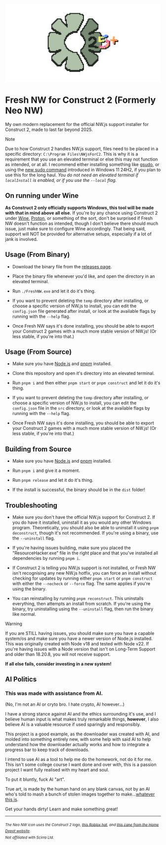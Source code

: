 ![icon as scuffed as the program](./icon_banner_readme.png)

# Fresh NW for Construct 2 (Formerly Neo NW)

My own modern replacement for the official NW.js support installer for Construct 2, made to last far beyond 2025.


> [!NOTE]
>
> Due to how Construct 2 handles NW.js support, files need to be placed in a specific directory: `C:\Program Files\NWjsForC2`. This is why it is a requirement that you use an elevated terminal or else this may not function as intended, or at all. I recommend either installing something like [gsudo](https://github.com/gerardog/gsudo), or using the [new sudo command](https://learn.microsoft.com/en-us/windows/sudo/) introduced in Windows 11 24H2, if you plan to use this for the long haul. *You do not need an elevated terminal if `localInstall` is enabled, or if you use the `--local` flag.*
>
> ## On running under Wine
>
> **As Construct 2 only officially supports Windows, this tool will be made with that in mind above all else.** If you're by any chance using Construct 2 under [Wine](https://en.wikipedia.org/wiki/Wine_(software)), [Proton](https://en.wikipedia.org/wiki/Proton_(software)), or something of the sort, don't be surprised if Fresh NW doesn't function as intended, though I don't believe there should much issue, just make sure to configure Wine accordingly. That being said, support will NOT be provided for alternative setups, especially if a lot of jank is involved.

## Usage (From Binary)

- Download the binary file from the [releases page](https://github.com/kckarnige/FreshNWjsForC2/releases).

- Place the binary file whenever you'd like, and open the directory in an elevated terminal.

- Run `./FreshNW.exe` and let it do it's thing.

- If you want to prevent deleting the `temp` directory after installing, or choose a specific version of NW.js to install, you can edit the `config.json` file generated after install, or look at the available flags by running with the `--help` flag.

- Once Fresh NW says it's done installing, you should be able to export your Construct 2 games with a much more stable version of NW.js! (Or less stable, if you're into that.)

## Usage (From Source)

- Make sure you have [Node.js](https://nodejs.org) and [pnpm](https://pnpm.io) installed.

- Clone this repository and open it's directory into an elevated terminal.

- Run `pnpm i` and then either `pnpm start` or `pnpm construct` and let it do it's thing.

- If you want to prevent deleting the `temp` directory after installing, or choose a specific version of NW.js to install, you can edit the `config.json` file in the `src` directory, or look at the available flags by running with the `--help` flag.

- Once Fresh NW says it's done installing, you should be able to export your Construct 2 games with a much more stable version of NW.js! (Or less stable, if you're into that.)

## Building from Source

- Make sure you have [Node.js](https://nodejs.org) and [pnpm](https://pnpm.io) installed.

- Run `pnpm i` and give it a moment.

- Run `pnpm release` and let it do it's thing.

- If the install is successful, the binary should be in the `dist` folder!

## Troubleshooting

- Make sure you don't have the official NW.js support for Construct 2. If you do have it installed, uninstall it as you would any other Windows program. Theoretically, you should also be able to uninstall it using `pnpm deconstruct`, though it's not recommended. If you're using a binary, use the `--uninstall` flag.

- If you're having issues building, make sure you placed the "ResourceHacker.exe" file in the right place and that you've installed all dependencies by running `pnpm i`. 

- If Construct 2 is telling you NW.js support is not installed, or Fresh NW isn't recognising any new NW.js hotfix, you can force an install without checking for updates by running either `pnpm start` or `pnpm construct` with either the `--nocheck` or `--force` flag. The same applies if you're using the binary.

- You can reinstalling by running `pnpm reconstruct`. This uninstalls everything, then attempts an install from scratch. If you're using the binary, try uninstalling using the `--uninstall` flag, then run the binary like normal.

> [!WARNING]
>
> If you are STILL having issues, you should make sure you have a capable system/os and make sure you have a newer version of Node.js installed. This was originally created with Node v18 and tested with Node v22. If you're having issues with a Node version that isn't on Long-Term Support and older than 18.20.8, you will not receive support.
>
> **If all else fails, consider investing in a new system!**
>


## AI Politics

### This was made with assistance from AI.

(No, I'm not an AI or cryto bro. I hate crypto, AI however...)

I have a strong stance against AI and the ethics surrounding it's use, and I believe human input is what makes truly remarkable things, **however**, I also believe AI is a valuable resource if used sparingly and responsibly.

This project is a good example, as the downloader was created with AI, and molded into something entirely new, with some help with said AI to help understand how the downloader actually works and how to integrate a progress bar to keep track of downloads.

I intend to use AI as a tool to help me do the homework, not do it for me. This isn't some college course I want done and over with, this is a passion project I want fully realised with my heart and soul.

To put it bluntly, fuck AI "art".

True art, is made by the human hand on any blank canvas, not by an AI who's told to mash a bunch of stolen images together to make...[whatever this is](https://kckarnige.github.io/dl/i_hate_ai_slop.mp4).

Get your hands dirty! Learn and make something great!

----

<sub><i>The Neo NW icon uses the Construct 2 logo, <a href="https://www.roblox.com/catalog/122415713240099/Sonic-Ova-Movie-Iconic-Pink-Hat">this Roblox hat</a>, and <a href="https://www.homedepot.com/p/Brazos-Walking-Sticks-37-in-Twisted-Walnut-Walking-Cane-502-3000-0281/205856200">this cane from the Home Depot website</a>.</i></sub>       
<sub><i>Not affiliated with Scirra Ltd.</i></sub>